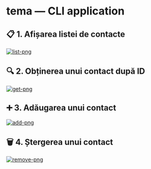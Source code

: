 # tema — CLI application

## 📋 1. Afișarea listei de contacte

<a href="https://ibb.co/twfsD0B3"><img src="https://i.ibb.co/twfsD0B3/list-png.png" alt="list-png" border="0"></a>

## 🔍 2. Obținerea unui contact după ID

<a href="https://ibb.co/Rpfq7MkJ"><img src="https://i.ibb.co/Rpfq7MkJ/get-png.png" alt="get-png" border="0"></a>

## ➕ 3. Adăugarea unui contact

<a href="https://ibb.co/NnWGSYqB"><img src="https://i.ibb.co/NnWGSYqB/add-png.png" alt="add-png" border="0"></a>

## 🗑️ 4. Ștergerea unui contact

<a href="https://ibb.co/C3718kqH"><img src="https://i.ibb.co/C3718kqH/remove-png.png" alt="remove-png" border="0"></a>
